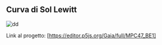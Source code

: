 ## Curva di Sol Lewitt

![dd](https://user-images.githubusercontent.com/76476654/111703547-195ff100-883e-11eb-863c-97fde175d21d.png)

Link al progetto: [https://editor.p5js.org/Gaia/full/MPC47_BE1]


